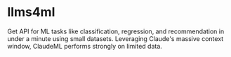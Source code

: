 # llms4ml
Get API for ML tasks like classification, regression, and recommendation in under a minute using small datasets. Leveraging Claude's massive context window, ClaudeML performs strongly on limited data.
